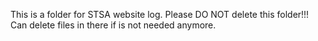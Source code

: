 This is a folder for STSA website log.
Please DO NOT delete this folder!!!
Can delete files in there if is not needed anymore.